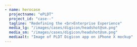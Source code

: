 ```yaml
---
- name: herocase
  projectname: "ePLDT"
  project_id: "case--"
  tagline: "Redefining the <br>Enterprise Experience"
  media_lg: "/images/cases/digicon/headshot@sm.png"
  media_sm: "/images/cases/digicon/headshot@sm.png"
  mediaalt: "Image of PLDT Digicon app on iPhone X mockup"
---
```

